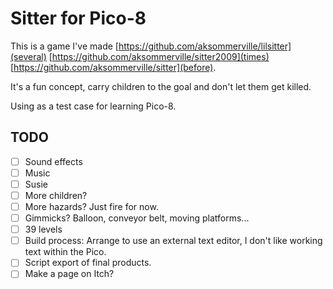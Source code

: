 # Sitter for Pico-8

This is a game I've made [https://github.com/aksommerville/lilsitter](several) [https://github.com/aksommerville/sitter2009](times) [https://github.com/aksommerville/sitter](before).

It's a fun concept, carry children to the goal and don't let them get killed.

Using as a test case for learning Pico-8.

## TODO

- [ ] Sound effects
- [ ] Music
- [ ] Susie
- [ ] More children?
- [ ] More hazards? Just fire for now.
- [ ] Gimmicks? Balloon, conveyor belt, moving platforms...
- [ ] 39 levels
- [ ] Build process: Arrange to use an external text editor, I don't like working text within the Pico.
- [ ] Script export of final products.
- [ ] Make a page on Itch?
